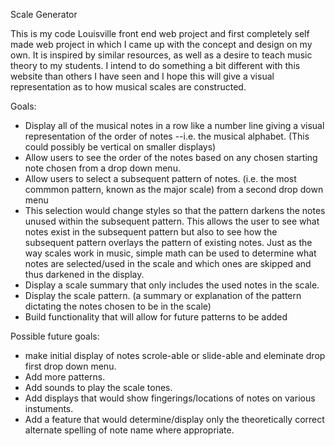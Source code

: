 Scale Generator

This is my code Louisville front end web project and first completely self made web project in which I came up with the concept and design on my own. It is inspired by similar resources, as well as a desire to teach music theory to my students. I intend to do something a bit different with this website than others I have seen and I hope this will give a visual representation as to how musical scales are constructed. 

Goals:
- Display all of the musical notes in a row like a number line giving a visual representation of the order of notes --i.e. the musical alphabet. (This could possibly be vertical on smaller displays)
- Allow users to see the order of the notes based on any chosen starting note chosen from a drop down menu.
- Allow users to select a subsequent pattern of notes. (i.e. the most commmon pattern, known as the major scale) from a second drop down menu
- This selection would change styles so that the pattern darkens the notes unused within the subsequent pattern. This allows the user to see what notes exist in the subsequent pattern but also to see how the subsequent pattern overlays the pattern of existing notes. Just as the way scales work in music, simple math can be used to determine what notes are selected/used in the scale and which ones are skipped and thus darkened in the display. 
- Display a scale summary that only includes the used notes in the scale.
- Display the scale pattern. (a summary or explanation of the pattern dictating the notes chosen to be in the scale)
- Build functionality that will allow for future patterns to be added

Possible future goals:
- make initial display of notes scrole-able or slide-able and eleminate drop first drop down menu.
- Add more patterns.
- Add sounds to play the scale tones.
- Add displays that would show fingerings/locations of notes on various instuments.
- Add a feature that would determine/display only the theoretically correct alternate spelling of note name where appropriate.

